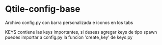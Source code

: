 # Qtile-config-base
Archivo config.py con barra personalizada e iconos en los tabs

KEYS contiene las keys importantes, si deseas agregar keys de tipo spawn puedes importar a config.py la funcion 'create_key' de keys.py